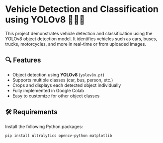 # Vehicle Detection and Classification using YOLOv8 🚗🚌🚙

This project demonstrates vehicle detection and classification using the YOLOv8 object detection model. It identifies vehicles such as cars, buses, trucks, motorcycles, and more in real-time or from uploaded images.

## 🔍 Features

- Object detection using **YOLOv8** (`yolov8n.pt`)
- Supports multiple classes (car, bus, person, etc.)
- Crops and displays each detected object individually
- Fully implemented in Google Colab
- Easy to customize for other object classes

## 🛠️ Requirements

Install the following Python packages:

```bash
pip install ultralytics opencv-python matplotlib
